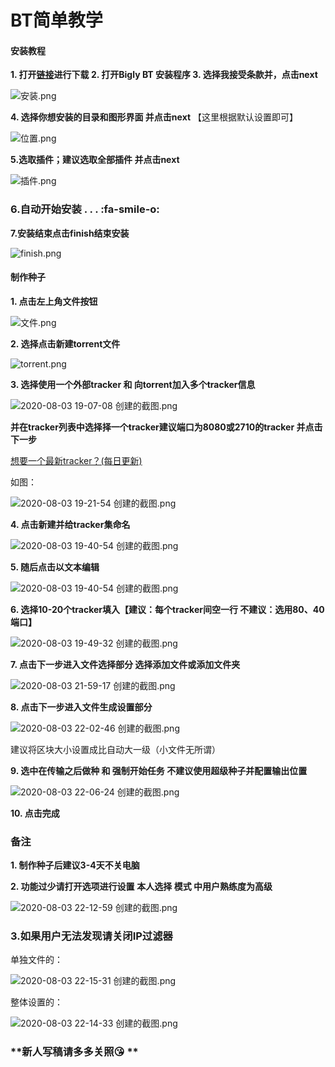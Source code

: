 # BT简单教学

#### 安装教程

 **1.  打开[链接](https://www.biglybt.com/download/)进行下载
2.  打开Bigly BT 安装程序
3.  选择我接受条款并，点击next** 

![](https://images.gitee.com/uploads/images/2020/0803/132656_c5f0685f_7496100.png "安装.png")

 **4.  选择你想安装的目录和图形界面
并点击next** 
【这里根据默认设置即可】

![](https://images.gitee.com/uploads/images/2020/0803/133213_9121a2b1_7496100.png "位置.png")

 **5.选取插件；建议选取全部插件
并点击next** 

![](https://images.gitee.com/uploads/images/2020/0803/133834_ab04486e_7496100.png "插件.png")

### 6.自动开始安装 . . . :fa-smile-o:
  
 
**7.安装结束点击finish结束安装** 

![](https://images.gitee.com/uploads/images/2020/0803/134335_f53b12ab_7496100.png "finish.png")

#### 制作种子

 **1.  点击左上角文件按钮** 

![](https://images.gitee.com/uploads/images/2020/0803/170241_baee687f_7496100.png "文件.png")

 **2.  选择点击新建torrent文件** 

![](https://images.gitee.com/uploads/images/2020/0803/170524_a5f7d86a_7496100.png "torrent.png")

 **3.  选择使用一个外部tracker 和 向torrent加入多个tracker信息** 

![](https://images.gitee.com/uploads/images/2020/0803/192039_a88527ac_7496100.png "2020-08-03 19-07-08 创建的截图.png")
 
**并在tracker列表中选择择一个tracker建议端口为8080或2710的tracker 并点击下一步** 

[想要一个最新tracker？(每日更新)](https://gitee.com/yao2019ss/trackerslist.git)

如图：

![](https://images.gitee.com/uploads/images/2020/0803/192223_962d2d8d_7496100.png "2020-08-03 19-21-54 创建的截图.png")

 **4.  点击新建并给tracker集命名** 

![](https://images.gitee.com/uploads/images/2020/0803/194151_edb15669_7496100.png "2020-08-03 19-40-54 创建的截图.png")

 **5.  随后点击以文本编辑** 

![](https://images.gitee.com/uploads/images/2020/0803/194548_633b874e_7496100.png "2020-08-03 19-40-54 创建的截图.png")

 **6.  选择10-20个tracker填入【建议：每个tracker间空一行 不建议：选用80、40端口】** 

![](https://images.gitee.com/uploads/images/2020/0803/194942_78414724_7496100.png "2020-08-03 19-49-32 创建的截图.png")

 **7.  点击下一步进入文件选择部分 选择添加文件或添加文件夹** 

![](https://images.gitee.com/uploads/images/2020/0803/220026_252822a8_7496100.png "2020-08-03 21-59-17 创建的截图.png")

 **8.  点击下一步进入文件生成设置部分** 

![](https://images.gitee.com/uploads/images/2020/0803/220258_0ec83ef6_7496100.png "2020-08-03 22-02-46 创建的截图.png")

建议将区块大小设置成比自动大一级（小文件无所谓）

 **9.  选中在传输之后做种 和 强制开始任务 不建议使用超级种子并配置输出位置** 

![](https://images.gitee.com/uploads/images/2020/0803/220843_6572dbac_7496100.png "2020-08-03 22-06-24 创建的截图.png")

 **10.  点击完成** 

###  **备注** 

 **1.  制作种子后建议3-4天不关电脑** 

 **2.  功能过少请打开选项进行设置** 
 **本人选择 模式 中用户熟练度为高级** 

![](https://images.gitee.com/uploads/images/2020/0803/221311_50b14492_7496100.png "2020-08-03 22-12-59 创建的截图.png")

###  **3.如果用户无法发现请关闭IP过滤器** 

单独文件的：

![](https://images.gitee.com/uploads/images/2020/0803/221601_f00b5da9_7496100.png "2020-08-03 22-15-31 创建的截图.png")

整体设置的：

![](https://images.gitee.com/uploads/images/2020/0803/221625_93c0768a_7496100.png "2020-08-03 22-14-33 创建的截图.png")

###   **新人写稿请多多关照:kissing_heart: ** 
 